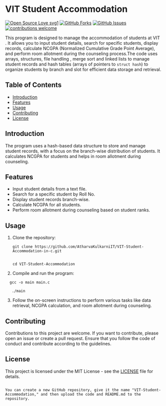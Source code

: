 # VIT Student Accommodation
[![Open Source Love svg1](https://badges.frapsoft.com/os/v1/open-source.svg?v=103)](#)
[![GitHub Forks](https://img.shields.io/github/forks/AtharvaKulkarniIT/VIT_Student_Accomodation-in-c.svg?style=social&label=Fork&maxAge=2592000)](https://www.github.com/AtharvaKulkarniIT/VIT_Student_Accomodation-in-c/fork)
[![GitHub Issues](https://img.shields.io/github/issues/AtharvaKulkarniIT/VIT_Student_Accomodation-in-c.svg?style=flat&label=Issues&maxAge=2592000)](https://www.github.com/AtharvaKulkarniIT/VIT_Student_Accomodation-in-c/issues)
[![contributions welcome](https://img.shields.io/badge/contributions-welcome-brightgreen.svg?style=flat&label=Contributions&colorA=red&colorB=black	)](#)

This program is designed to manage the accommodation of students at VIT . It allows you to input student details, search for specific students, display records, calculate NCGPA (Normalized Cumulative Grade Point Average), and perform room allotment during the counseling process.The code uses arrays, structures, file handling , merge sort and linked lists to manage student records and hash tables (arrays of pointers to `struct hash`) to organize students by branch and slot for efficient data storage and retrieval.

## Table of Contents
- [Introduction](#introduction)
- [Features](#features)
- [Usage](#usage)
- [Contributing](#contributing)
- [License](#license)

## Introduction

The program uses a hash-based data structure to store and manage student records, with a focus on the branch-wise distribution of students. It calculates NCGPA for students and helps in room allotment during counseling.

## Features

- Input student details from a text file.
- Search for a specific student by Roll No.
- Display student records branch-wise.
- Calculate NCGPA for all students.
- Perform room allotment during counseling based on student ranks.

## Usage

1. Clone the repository:
   ```
   git clone https://github.com/AtharvaKulkarniIT/VIT-Student-Accommodation-in-c.git
   ```
   ```

   cd VIT-Student-Accommodation
   ```

3. Compile and run the program:
 ```  
   gcc -o main main.c
```
```
   ./main
   ```

3. Follow the on-screen instructions to perform various tasks like data retrieval, NCGPA calculation, and room allotment during counseling.

## Contributing

Contributions to this project are welcome. If you want to contribute, please open an issue or create a pull request. Ensure that you follow the code of conduct and contribute according to the guidelines.

## License

This project is licensed under the MIT License - see the [LICENSE](LICENSE) file for details.
```

You can create a new GitHub repository, give it the name "VIT-Student-Accommodation," and then upload the code and README.md to the repository.
